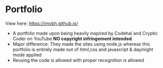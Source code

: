 # Portfolio

View here: https://imvbh.github.io/

- A portfolio made upon being heavily inspired by Codehal and Cryptic Coder on YouTube **NO copyright infringement intended**.
- Major difference: They made the sites using node.js whereas this portfolio is entirely made out of html,css and javascript & day/night mode applied
- Reusing the code is allowed with proper recognition is allowed
